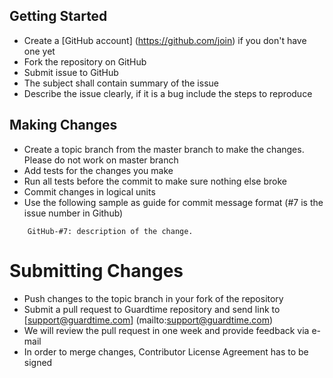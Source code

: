 ## Getting Started ##

* Create a [GitHub account] (https://github.com/join) if you don't have one yet
* Fork the repository on GitHub
* Submit issue to GitHub
* The subject shall contain summary of the issue
* Describe the issue clearly, if it is a bug include the steps to reproduce

## Making Changes ##

* Create a topic branch from the master branch to make the changes. Please do not work on master branch
* Add tests for the changes you make
* Run all tests before the commit to make sure nothing else broke
* Commit changes in logical units
* Use the following sample as guide for commit message format (#7 is the issue number in Github)

```
    GitHub-#7: description of the change.
```
 
# Submitting Changes
 
* Push changes to the topic branch in your fork of the repository
* Submit a pull request to Guardtime repository and send link to [support@guardtime.com] (mailto:support@guardtime.com)
* We will review the pull request in one week and provide feedback via e-mail
* In order to merge changes, Contributor License Agreement has to be signed